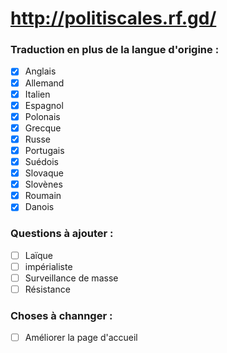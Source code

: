# http://politiscales.rf.gd/

### Traduction en plus de la langue d'origine :
+ [X] Anglais
+ [X] Allemand
+ [X] Italien
+ [X] Espagnol
+ [X] Polonais
+ [X] Grecque
+ [X] Russe
+ [X] Portugais
+ [X] Suédois
+ [X] Slovaque
+ [X] Slovènes
+ [X] Roumain
+ [X] Danois

### Questions à ajouter :
+ [ ] Laïque
+ [ ] impérialiste
+ [ ] Surveillance de masse
+ [ ] Résistance

### Choses à channger :
+ [ ] Améliorer la page d'accueil